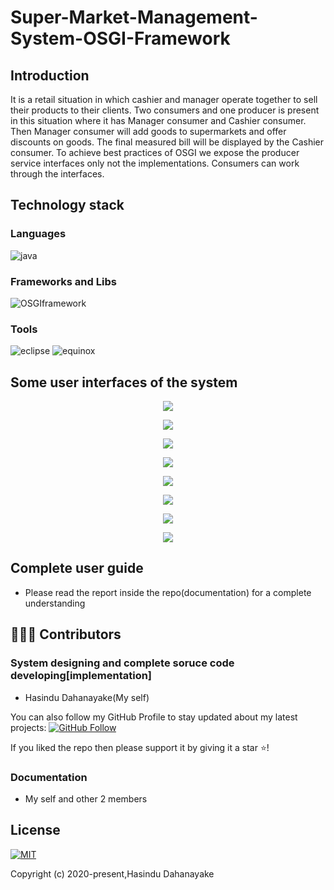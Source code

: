 # Super-Market-Management-System-OSGI-Framework

## Introduction

It is a retail situation in which cashier and manager operate together to sell their products to their clients. Two consumers and one producer is present in this situation where it has Manager consumer and Cashier consumer. Then Manager consumer will add goods to supermarkets and offer discounts on goods. The final measured bill will be displayed by the Cashier consumer.  To achieve best practices of OSGI we expose the producer service interfaces only not the implementations. Consumers can work through the interfaces. 
 
 
## Technology stack

### Languages 

![java](https://img.shields.io/badge/Language-java-red) 



### Frameworks and Libs

![OSGIframework](https://img.shields.io/badge/Language-JavaOSGIFramework-red) 




### Tools 

![eclipse](https://img.shields.io/badge/Tool-eclipse-blue) 
![equinox](https://img.shields.io/badge/Tool-eclipseequinox-blue) 




## Some user interfaces of the system
 
 <p align="middle">
  <img src="../master/ui-images/AddnewItem.PNG"/>
 </p>
 
 
 <p align="middle">
  <img src="../master/ui-images/Billingitem1.PNG"/>
 </p> 
 
 
 <p align="middle">
  <img src="../master/ui-images/Billingitem1.PNG"/>
 </p>
 
 
 <p align="middle">
  <img src="../master/ui-images/Billingitem1.PNG"/>
 </p> 
 <p align="middle">
  <img src="../master/ui-images/ManagerConsumerStarted.PNG"/>
 </p>
 
 
 <p align="middle">
  <img src="../master/ui-images/ManagerConsumerStarted.PNG"/>
 </p> 
 <p align="middle">
  <img src="../master/ui-images/totalbill.PNG"/>
 </p>
 
  <p align="middle">
  <img src="../master/ui-images/listingbundles.PNG"/>
 </p>
 
 
 ## Complete user guide
 
 * Please read the report inside the repo(documentation) for a complete understanding 

  
 ## 👨🏼‍💻 Contributors
 
 ### System designing and complete soruce code developing[implementation]
 
* Hasindu Dahanayake(My self)

You can also follow my GitHub Profile to stay updated about my latest projects: [![GitHub Follow](https://img.shields.io/badge/Connect-Hasindu1-blue.svg?logo=Github&longCache=true&style=social&label=Follow)](https://github.com/Hasindu1)

If you liked the repo then please support it by giving it a star ⭐!

 ### Documentation
 
 * My self and other 2 members 

## License
[![MIT](https://img.shields.io/cocoapods/l/AFNetworking.svg?style=style&label=License&maxAge=2592000)](../master/LICENSE)

Copyright (c) 2020-present,Hasindu Dahanayake
 






 
 


